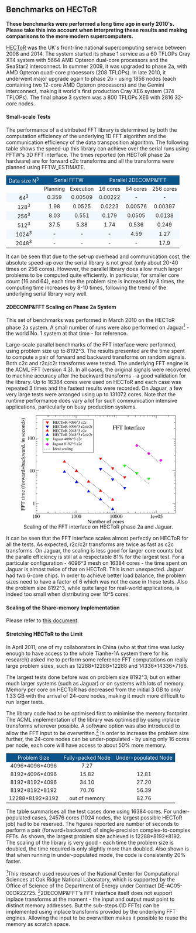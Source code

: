 ## Benchmarks on HECToR

**These benchmarks were performed a long time ago in early 2010's. Please take this into account when interpreting these results and making comparisons to the more modern supercomputers.**

[HECToR](http://www.hector.ac.uk/) was the UK's front-line national supercomputing service between 2008 and 2014. The system started its phase 1 service as a 60 TFLOPs Cray XT4 system with 5664 AMD Opteron dual-core processors and the SeaStar2 interconnect. In summer 2009, it was upgraded to phase 2a, with AMD Opteron quad-core processors (208 TFLOPs). In late 2010, it underwent major upgrade again to phase 2b - using 1856 nodes (each containing two 12-core AMD Opteron processors) and the Gemini interconnect, making it world's first production Cray XE6 system (374 TFLOPs). The final phase 3 system was a 800 TFLOPs XE6 with 2816 32-core nodes.

#### Small-scale Tests

The performance of a distributed FFT library is determined by both the computation efficiency of the underlying 1D FFT algorithm and the communication efficiency of the data transposition algorithm. The following table shows the speed-up this library can achieve over the serial runs using FFTW's 3D FFT interface. The times reported (on HECToR phase 2a hardware) are for forward c2c transforms and all the transforms were planned using FFTW_ESTIMATE.

<table style="margin-left: auto; margin-right: auto;">
	<tr style="background-color:#09548B; color:#ffffff;">
	  <td style="text-align:center;">Data size N<sup>3</sup></td>
	  <td style="text-align:center;" colspan=2>Serial FFTW</td>
	  <td style="text-align:center;" colspan=3>Parallel 2DECOMP&amp;FFT</td>
	</tr>
	<tr>
	  <td style="text-align:center;">&nbsp;</td>
	  <td style="text-align:center;">Planning</td>
	  <td style="text-align:center;">Execution</td>
	  <td style="text-align:center;">16 cores</td>
	  <td style="text-align:center;">64 cores</td>
	  <td style="text-align:center;">256 cores</td>
	</tr>
	<tr style="background-color:#f0f8ff;">
	  <td style="text-align:center;">64<sup>3</sup></td>
	  <td style="text-align:center;">0.359</td>
	  <td style="text-align:center;">0.00509</td>
	  <td style="text-align:center;">0.00222</td>
	  <td style="text-align:center;">-</td>
	  <td style="text-align:center;">-</td>
	</tr>
	<tr>
	  <td style="text-align:center;">128<sup>3</sup></td>
	  <td style="text-align:center;">1.98</td>
	  <td style="text-align:center;">0.0525</td>
	  <td style="text-align:center;">0.0223</td>
	  <td style="text-align:center;">0.00576</td>
	  <td style="text-align:center;">0.00397</td>
	</tr>
	<tr style="background-color:#f0f8ff;">
	  <td style="text-align:center;">256<sup>3</sup></td>
	  <td style="text-align:center;">8.03</td>
	  <td style="text-align:center;">0.551</td>
	  <td style="text-align:center;">0.179</td>
	  <td style="text-align:center;">0.0505</td>
	  <td style="text-align:center;">0.0138</td>
	</tr>
	<tr>
	  <td style="text-align:center;">512<sup>3</sup></td>
	  <td style="text-align:center;">37.5</td>
	  <td style="text-align:center;">5.38</td>
	  <td style="text-align:center;">1.74</td>
	  <td style="text-align:center;">0.536</td>
	  <td style="text-align:center;">0.249</td>
	</tr>
	<tr style="background-color:#f0f8ff;">
	  <td style="text-align:center;">1024<sup>3</sup></td>
	  <td style="text-align:center;">-</td>
	  <td style="text-align:center;">-</td>
	  <td style="text-align:center;">-</td>
	  <td style="text-align:center;">4.59</td>
	  <td style="text-align:center;">1.27</td>
	</tr>
	<tr>
	  <td style="text-align:center;">2048<sup>3</sup></td>
	  <td style="text-align:center;">-</td>
	  <td style="text-align:center;">-</td>
	  <td style="text-align:center;">-</td>
	  <td style="text-align:center;">-</td>
	  <td style="text-align:center;">17.9</td>
	</tr>
</table>

It can be seen that due to the set-up overhead and communication cost, the absolute speed-up over the serial library is not great (only about 20-40 times on 256 cores). However, the parallel library does allow much larger problems to be computed quite efficiently. In particular, for smaller core count (16 and 64), each time the problem size is increased by 8 times, the computing time increases by 8-10 times, following the trend of the underlying serial library very well.

#### 2DECOMP&FFT Scaling on Phase 2a System

This set of benchmarks was performed in March 2010 on the HECToR phase 2a system. A small number of runs were also performed on Jaguar<a href="#note1" id="note1ref"><sup>1</sup></a> - the world No. 1 system at that time - for reference.

Large-scale parallel benchmarks of the FFT interface were performed, using problem size up to 8192^3. The results presented are the time spent to compute a pair of forward and backward transforms on random signals. Both c2c and r2c/c2r transforms were tested. The underlying FFT engine is the ACML FFT (version 4.3). In all cases, the original signals were recovered to machine accuracy after the backward transforms - a good validation for the library. Up to 16384 cores were used on HECToR and each case was repeated 3 times and the fastest results were recorded. On Jaguar, a few very large tests were arranged using up to 131072 cores. Note that the runtime performance does vary a lot for such communication intensive applications, particularly on busy production systems.

<figure>
  <img src="images/fft_hector_2a.png" style="display:block;float:none;margin-left:auto;margin-right:auto;">
  <figcaption  style="text-align: center;">Scaling of the FFT interface on HECToR phase 2a and Jaguar.</figcaption>
</figure>

It can be seen that the FFT interface scales almost perfectly on HECToR for all the tests. As expected, r2c/c2r transforms are twice as fast as c2c transforms. On Jaguar, the scaling is less good for larger core counts but the paralle efficiency is still at a respectable 81% for the largest test. For a particular configuration - 4096^3 mesh on 16384 cores - the time spent on Jaguar is almost twice of that on HECToR. This is not unexpected. Jaguar had two 6-core chips. In order to achieve better load balance, the problem sizes need to have a factor of 6 which was not the case in these tests. Also the problem size 8192^3, while quite large for real-world applications, is indeed too small when distributing over 10^5 cores.

#### Scaling of the Share-memory Implementation

Please refer to [this document](shared_memory.md).

#### Stretching HECToR to the Limit

In April 2011, one of my collaborators in China (who at that time was lucky enough to have access to the whole Tianhe-1A system there for his research) asked me to perform some reference FFT computations on really large problem sizes, such as 12288\*12288\*12288 and 14336\*14336\*7168.

The largest tests done before was on problem size 8192^3, but on either much larger systems (such as Jaguar) or on systems with lots of memory. Memory per core on HECToR has decreased from the initial 3 GB to only 1.33 GB with the arrival of 24-core nodes, making it much more difficult to run larger tests.

The library code had to be optimised first to minimise the memory footprint. The ACML implementation of the library was optimised by using inplace transforms wherever possible. A software option was also introduced to allow the FFT input to be overwritten.<a href="#note2" id="note2ref"><sup>2</sup></a> In order to increase the problem size further, the 24-core nodes can be under-populated - by using only 16 cores per node, each core will have access to about 50% more memory.

<table>
	<tr style="background-color:#09548B; color:#ffffff;">
	  <td style="text-align:center;">Problem Size</td>
	  <td style="text-align:center;">Fully-packed Node</td>
	  <td style="text-align:center;">Under-populated Node</td>
	</tr>
	<tr>
	  <td style="text-align:center;">4096*4096*4096</td>
	  <td style="text-align:center;">7.27</td>
	  <td style="text-align:center;">&nbsp;</td>
	</tr>
	<tr class="alt">
	  <td style="text-align:center;">8192*4096*4096</td>
	  <td style="text-align:center;">15.82</td>
	  <td style="text-align:center;">12.81</td>
	</tr>
	<tr>
	  <td style="text-align:center;">8192*8192*4096</td>
	  <td style="text-align:center;">34.10</td>
	  <td style="text-align:center;">27.20</td>
	</tr>
	<tr class="alt">
	  <td style="text-align:center;">8192*8192*8192</td>
	  <td style="text-align:center;">70.76</td>
	  <td style="text-align:center;">56.39</td>
	</tr>
	<tr>
	  <td style="text-align:center;">12288*8192*8192</td>
	  <td style="text-align:center;">out of memory</td>
	  <td style="text-align:center;">82.76</td>
	</tr>
</table>

The table summarises all the test cases done using 16384 cores. For under-populated cases, 24576 cores (1024 nodes, the largest possible HECToR job) had to be reserved. The figures reported are number of seconds to perform a pair (forward+backward) of single-precision complex-to-complex FFTs. As shown, the largest problem size achieved is 12288\*8192\*8192. The scaling of the library is very good - each time the problem size is doubled, the time required is only slightly more than doubled. Also shown is that when running in under-populated mode, the code is consistently 20% faster.

<a id="note1" href="#note1ref"><sup>1</sup></a>This research used resources of the National Center for Computational Sciences at Oak Ridge National Laboratory, which is supported by the Office of Science of the Department of Energy under Contract DE-AC05-00OR22725.
<a id="note2" href="#note2ref"><sup>2</sup></a>2DECOMP&FFT's FFT interface itself does not support inplace transforms at the moment - the input and output must point to distinct memory addresses. But the sub-steps (1D FFTs) can be implemented using inplace transforms provided by the underlying FFT engines. Allowing the input to be overwritten makes it possible to reuse the memory as scratch space.